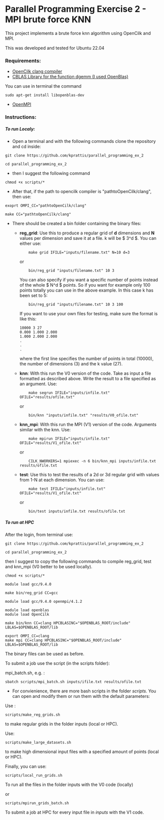 # Parallel Programming Exercise 2 - MPI brute force KNN 

This project implements a brute force knn algorithm using OpenCilk and MPI.

This was developed and tested for Ubuntu 22.04

### Requirements:
* [OpenCilk clang compiler](https://www.opencilk.org/)
* [CBLAS Library for the function dgemm (I used OpenBlas)](https://www.openblas.net/)

You can use in terminal the command 
```````````
sudo apt-get install libopenblas-dev
``````````````

* [OpenMPI](https://www.open-mpi.org/)

### Instructions:

##### To run Localy:

* Open a terminal and with the following commands clone the repository and cd inside:

`````````````
git clone https://github.com/kprattis/parallel_programming_ex_2

cd parallel_programming_ex_2

`````````````
* then I suggest the following command

`````````````
chmod +x scripts/*

`````````````
* After that, if the path to opencilk compiler is "pathtoOpenCilk/clang", then use:
`````````````
exoprt OMPI_CC="pathtoOpenCilk/clang"

make CC="pathtoOpenCilk/clang"

`````````````
* There should be created a bin folder containing the binary files:
    * **reg_grid**:
        Use this to produce a regular grid of **d** dimensions and **N** values per dimension and save it at a file. k will be $ 3^d $. You can either use:    

        ``````````````
            make grid IFILE="inputs/filename.txt" N=10 d=3

        ````````````````
        or
        ``````````````
            bin/reg_grid "inputs/filename.txt" 10 3
        
        ````````````````
        You can also specify if you want a specific number of points instead of the whole $ N^d $ points. So if you want for example only 100 points totally you can use in the above example. In this case k has been set to 5:
        
        ``````````````
            bin/reg_grid "inputs/filename.txt" 10 3 100

        ````````````````

        If you want to use your own files for testing, make sure the format is like this:
        ``````````````
        10000 3 27
        0.000 1.000 2.000
        1.000 2.000 2.000
        .
        .
        .
        ``````````````
        where the first line specifies the number of points in total (10000), the number of dimensions (3) and the k value (27).


    * **knn**:
        With this run the V0 version of the code. Take as input a file formatted as described above. Write the result to a file specified as an argument. Use:
        ``````````````
            make seqrun IFILE="inputs/infile.txt" OFILE="results/ofile.txt"

        ````````````````
        or
        ``````````````
            bin/knn "inputs/infile.txt" "results/V0_ofile.txt"

        ````````````````

    * **knn_mpi**:
    With this run the MPI (V1) version of the code. Arguments similar with the knn. Use:
        ``````````````
            make mpirun IFILE="inputs/infile.txt" OFILE="results/V1_ofile.txt"

        ````````````````
        or
        ``````````````
            CILK_NWORKERS=1 mpiexec -n 6 bin/knn_mpi inputs/infile.txt results/ofile.txt 

        ````````````````

    * **test**:
        Use this to test the results of a 2d or 3d regular grid with values from 1-N at each dimension. You can use:
        ``````````````
            make test IFILE="inputs/infile.txt" OFILE="results/V1_ofile.txt"
        ````````````````
        or
        ``````````````
            bin/test inputs/infile.txt results/ofile.txt

        ````````````````
##### To run at HPC

After the login, from terminal use:

`````````````
git clone https://github.com/kprattis/parallel_programming_ex_2

cd parallel_programming_ex_2
`````````````
then I suggest to copy the following commands to compile reg_grid, test and knn_mpi (V0 better to be used locally).

`````````````
chmod +x scripts/*

module load gcc/9.4.0

make bin/reg_grid CC=gcc

module load gcc/9.4.0 openmpi/4.1.2

module load openblas
module load OpenCilk

make bin/knn CC=clang HPCBLASINC="$OPENBLAS_ROOT/include" LBLAS=$OPENBLAS_ROOT/lib

export OMPI_CC=clang
make mpi CC=clang HPCBLASINC="$OPENBLAS_ROOT/include" LBLAS=$OPENBLAS_ROOT/lib

`````````````
The binary files can be used as before.

To submit a job use the script (in the scripts folder):

mpi_batch.sh, e.g. :



`````````````
sbatch scripts/mpi_batch.sh inputs/ifile.txt results/ofile.txt
````````````` 

* For convienience, there are more bash scripts in the folder _scripts_. You can open and modify them or run them with the default parameters:

Use :
`````````````
scripts/make_reg_grids.sh
````````````` 
to make regular grids in the folder inputs (local or HPC).

Use:
`````````````
scripts/make_large_datasets.sh
````````````` 
to make high dimensional input files with a specified amount of points (local or HPC).

Finally, you can use:
`````````````
scripts/local_run_grids.sh
`````````````
To run all the files in the folder inputs with the V0 code (locally)

or 

`````````````
scripts/mpirun_grids_batch.sh
`````````````
To submit a job at HPC for every input file in _inputs_ with the V1 code.
